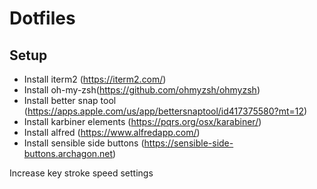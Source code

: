 # Dotfiles

## Setup

* Install iterm2 (https://iterm2.com/)
* Install oh-my-zsh(https://github.com/ohmyzsh/ohmyzsh)
* Install better snap tool (https://apps.apple.com/us/app/bettersnaptool/id417375580?mt=12)
* Install karbiner elements (https://pqrs.org/osx/karabiner/)
* Install alfred (https://www.alfredapp.com/)
* Install sensible side buttons (https://sensible-side-buttons.archagon.net)

Increase key stroke speed settings

